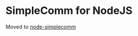 # SimpleComm for NodeJS

Moved to [node-simplecomm](https://github.com/IndustrialShields/node-simplecomm)
